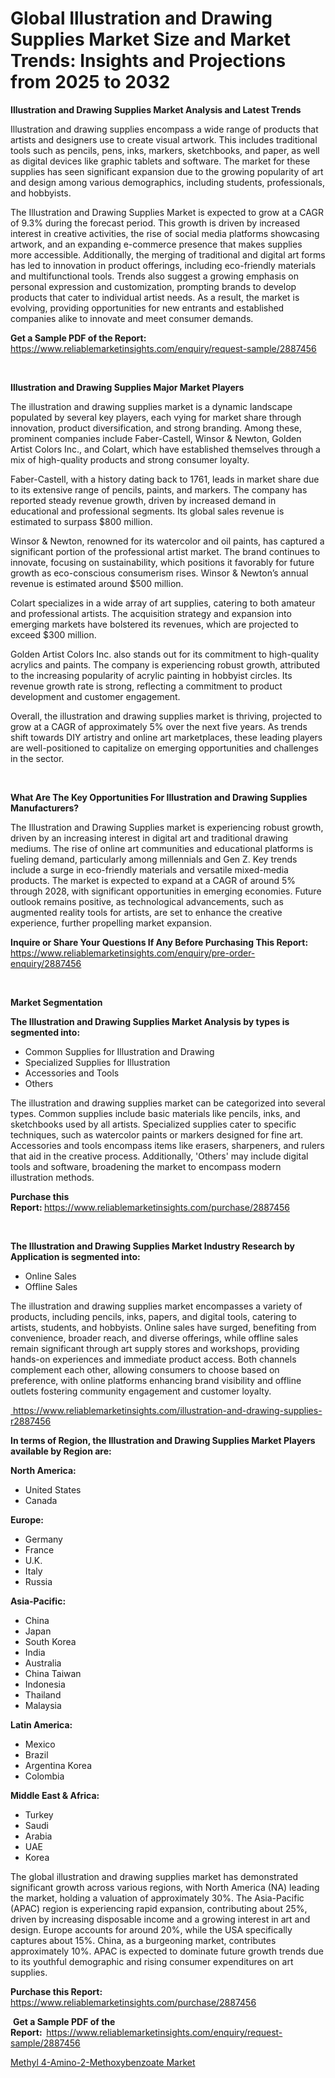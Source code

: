 <p><h1>Global Illustration and Drawing Supplies Market Size and Market Trends: Insights and Projections from 2025 to 2032</h1></p><p><strong>Illustration and Drawing Supplies Market Analysis and Latest Trends</strong></p>
<p><p>Illustration and drawing supplies encompass a wide range of products that artists and designers use to create visual artwork. This includes traditional tools such as pencils, pens, inks, markers, sketchbooks, and paper, as well as digital devices like graphic tablets and software. The market for these supplies has seen significant expansion due to the growing popularity of art and design among various demographics, including students, professionals, and hobbyists.</p><p>The Illustration and Drawing Supplies Market is expected to grow at a CAGR of 9.3% during the forecast period. This growth is driven by increased interest in creative activities, the rise of social media platforms showcasing artwork, and an expanding e-commerce presence that makes supplies more accessible. Additionally, the merging of traditional and digital art forms has led to innovation in product offerings, including eco-friendly materials and multifunctional tools. Trends also suggest a growing emphasis on personal expression and customization, prompting brands to develop products that cater to individual artist needs. As a result, the market is evolving, providing opportunities for new entrants and established companies alike to innovate and meet consumer demands.</p></p>
<p><strong>Get a Sample PDF of the Report:&nbsp;</strong> <a href="https://www.reliablemarketinsights.com/enquiry/request-sample/2887456?utm_campaign=3015&utm_medium=2&utm_source=Github&utm_content=ia&utm_term=14032025&utm_id=illustration-and-drawing-supplies">https://www.reliablemarketinsights.com/enquiry/request-sample/2887456</a></p>
<p>&nbsp;</p>
<p><strong>Illustration and Drawing Supplies Major Market Players</strong></p>
<p><p>The illustration and drawing supplies market is a dynamic landscape populated by several key players, each vying for market share through innovation, product diversification, and strong branding. Among these, prominent companies include Faber-Castell, Winsor & Newton, Golden Artist Colors Inc., and Colart, which have established themselves through a mix of high-quality products and strong consumer loyalty.</p><p>Faber-Castell, with a history dating back to 1761, leads in market share due to its extensive range of pencils, paints, and markers. The company has reported steady revenue growth, driven by increased demand in educational and professional segments. Its global sales revenue is estimated to surpass $800 million.</p><p>Winsor & Newton, renowned for its watercolor and oil paints, has captured a significant portion of the professional artist market. The brand continues to innovate, focusing on sustainability, which positions it favorably for future growth as eco-conscious consumerism rises. Winsor & Newton’s annual revenue is estimated around $500 million.</p><p>Colart specializes in a wide array of art supplies, catering to both amateur and professional artists. The acquisition strategy and expansion into emerging markets have bolstered its revenues, which are projected to exceed $300 million.</p><p>Golden Artist Colors Inc. also stands out for its commitment to high-quality acrylics and paints. The company is experiencing robust growth, attributed to the increasing popularity of acrylic painting in hobbyist circles. Its revenue growth rate is strong, reflecting a commitment to product development and customer engagement.</p><p>Overall, the illustration and drawing supplies market is thriving, projected to grow at a CAGR of approximately 5% over the next five years. As trends shift towards DIY artistry and online art marketplaces, these leading players are well-positioned to capitalize on emerging opportunities and challenges in the sector.</p></p>
<p>&nbsp;</p>
<p><strong>What Are The Key Opportunities For Illustration and Drawing Supplies Manufacturers?</strong></p>
<p><p>The Illustration and Drawing Supplies market is experiencing robust growth, driven by an increasing interest in digital art and traditional drawing mediums. The rise of online art communities and educational platforms is fueling demand, particularly among millennials and Gen Z. Key trends include a surge in eco-friendly materials and versatile mixed-media products. The market is expected to expand at a CAGR of around 5% through 2028, with significant opportunities in emerging economies. Future outlook remains positive, as technological advancements, such as augmented reality tools for artists, are set to enhance the creative experience, further propelling market expansion.</p></p>
<p><strong>Inquire or Share Your Questions If Any Before Purchasing This Report:</strong> <a href="https://www.reliablemarketinsights.com/enquiry/pre-order-enquiry/2887456?utm_campaign=3015&utm_medium=2&utm_source=Github&utm_content=ia&utm_term=14032025&utm_id=illustration-and-drawing-supplies">https://www.reliablemarketinsights.com/enquiry/pre-order-enquiry/2887456</a></p>
<p>&nbsp;</p>
<p><strong>Market Segmentation</strong></p>
<p><strong>The Illustration and Drawing Supplies Market Analysis by types is segmented into:</strong></p>
<p><ul><li>Common Supplies for Illustration and Drawing</li><li>Specialized Supplies for Illustration</li><li>Accessories and Tools</li><li>Others</li></ul></p>
<p><p>The illustration and drawing supplies market can be categorized into several types. Common supplies include basic materials like pencils, inks, and sketchbooks used by all artists. Specialized supplies cater to specific techniques, such as watercolor paints or markers designed for fine art. Accessories and tools encompass items like erasers, sharpeners, and rulers that aid in the creative process. Additionally, 'Others' may include digital tools and software, broadening the market to encompass modern illustration methods.</p></p>
<p><strong>Purchase this Report:&nbsp;</strong><a href="https://www.reliablemarketinsights.com/purchase/2887456?utm_campaign=3015&utm_medium=2&utm_source=Github&utm_content=ia&utm_term=14032025&utm_id=illustration-and-drawing-supplies">https://www.reliablemarketinsights.com/purchase/2887456</a></p>
<p>&nbsp;</p>
<p><strong>The Illustration and Drawing Supplies Market Industry Research by Application is segmented into:</strong></p>
<p><ul><li>Online Sales</li><li>Offline Sales</li></ul></p>
<p><p>The illustration and drawing supplies market encompasses a variety of products, including pencils, inks, papers, and digital tools, catering to artists, students, and hobbyists. Online sales have surged, benefiting from convenience, broader reach, and diverse offerings, while offline sales remain significant through art supply stores and workshops, providing hands-on experiences and immediate product access. Both channels complement each other, allowing consumers to choose based on preference, with online platforms enhancing brand visibility and offline outlets fostering community engagement and customer loyalty.</p></p>
<p><a href="https://www.reliablemarketinsights.com/illustration-and-drawing-supplies-r2887456?utm_campaign=3015&utm_medium=2&utm_source=Github&utm_content=ia&utm_term=14032025&utm_id=illustration-and-drawing-supplies">&nbsp;https://www.reliablemarketinsights.com/illustration-and-drawing-supplies-r2887456</a></p>
<p><strong>In terms of Region, the Illustration and Drawing Supplies Market Players available by Region are:</strong></p>
<p>
    <p> <strong> North America: </strong>
        <ul>
            <li>United States</li>
            <li>Canada</li>
        </ul>
        </p> 
    <p> <strong> Europe: </strong>
        <ul>
            <li>Germany</li>
            <li>France</li>
            <li>U.K.</li>
            <li>Italy</li>
            <li>Russia</li>
        </ul>
        </p> 
    <p> <strong> Asia-Pacific: </strong>
        <ul>
            <li>China</li>
            <li>Japan</li>
            <li>South Korea</li>
            <li>India</li>
            <li>Australia</li>
            <li>China Taiwan</li>
            <li>Indonesia</li>
            <li>Thailand</li>
            <li>Malaysia</li>
        </ul>
        </p> 
    <p> <strong> Latin America: </strong>
        <ul>
            <li>Mexico</li>
            <li>Brazil</li>
            <li>Argentina Korea</li>
            <li>Colombia</li>
        </ul>
        </p> 
    <p> <strong> Middle East & Africa: </strong>
        <ul>
            <li>Turkey</li>
            <li>Saudi</li>
            <li>Arabia</li>
            <li>UAE</li>
            <li>Korea</li>
        </ul>
    </p>
    </p>
<p><p>The global illustration and drawing supplies market has demonstrated significant growth across various regions, with North America (NA) leading the market, holding a valuation of approximately 30%. The Asia-Pacific (APAC) region is experiencing rapid expansion, contributing about 25%, driven by increasing disposable income and a growing interest in art and design. Europe accounts for around 20%, while the USA specifically captures about 15%. China, as a burgeoning market, contributes approximately 10%. APAC is expected to dominate future growth trends due to its youthful demographic and rising consumer expenditures on art supplies.</p></p>
<p><strong>Purchase this Report: </strong><a href="https://www.reliablemarketinsights.com/purchase/2887456?utm_campaign=3015&utm_medium=2&utm_source=Github&utm_content=ia&utm_term=14032025&utm_id=illustration-and-drawing-supplies">https://www.reliablemarketinsights.com/purchase/2887456</a></p>
<p>&nbsp;<strong>Get a Sample PDF of the Report:&nbsp;&nbsp;</strong><a href="https://www.reliablemarketinsights.com/enquiry/request-sample/2887456?utm_campaign=3015&utm_medium=2&utm_source=Github&utm_content=ia&utm_term=14032025&utm_id=illustration-and-drawing-supplies">https://www.reliablemarketinsights.com/enquiry/request-sample/2887456</a></p>
<p><strong></strong></p>
<p><p><a href="https://github.com/klaassenmackenzie6/Market-Research-Report-List-1/blob/main/methyl-4-amino-2-methoxybenzoate-market.md?utm_campaign=3015&utm_medium=2&utm_source=Github&utm_content=ia&utm_term=14032025&utm_id=illustration-and-drawing-supplies">Methyl 4-Amino-2-Methoxybenzoate Market</a></p></p>